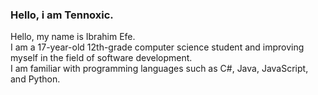 ### Hello, i am Tennoxic.
Hello, my name is Ibrahim Efe.<br>
I am a 17-year-old 12th-grade computer science student and improving myself in the field of software development. <br>
I am familiar with programming languages such as C#, Java, JavaScript, and Python.
